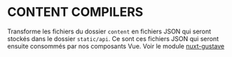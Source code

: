 # CONTENT COMPILERS

Transforme les fichiers du dossier `content` en fichiers JSON qui seront stockés dans le dossier `static/api`. Ce sont ces fichiers JSON qui seront ensuite consommés par nos composants Vue. Voir le module [nuxt-gustave](https://github.com/yann-yinn/nuxt-gustave)
